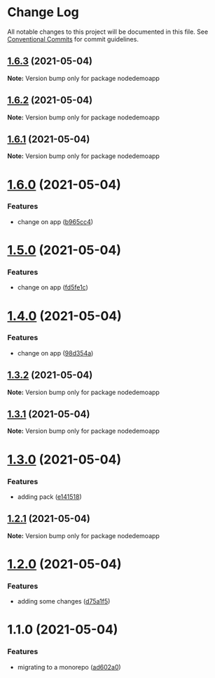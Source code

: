 # Change Log

All notable changes to this project will be documented in this file.
See [Conventional Commits](https://conventionalcommits.org) for commit guidelines.

## [1.6.3](https://github.com/AugustoPeralta/DemoApp/compare/v1.6.2...v1.6.3) (2021-05-04)

**Note:** Version bump only for package nodedemoapp






## [1.6.2](https://github.com/AugustoPeralta/DemoApp/compare/v1.6.1...v1.6.2) (2021-05-04)

**Note:** Version bump only for package nodedemoapp






## [1.6.1](https://github.com/AugustoPeralta/DemoApp/compare/v1.6.0...v1.6.1) (2021-05-04)

**Note:** Version bump only for package nodedemoapp






# [1.6.0](https://github.com/AugustoPeralta/DemoApp/compare/v1.5.0...v1.6.0) (2021-05-04)


### Features

* change on app ([b965cc4](https://github.com/AugustoPeralta/DemoApp/commit/b965cc4080875416c96bbb16aa8c6333b573edd6))






# [1.5.0](https://github.com/AugustoPeralta/DemoApp/compare/v1.4.0...v1.5.0) (2021-05-04)


### Features

* change on app ([fd5fe1c](https://github.com/AugustoPeralta/DemoApp/commit/fd5fe1c7727564a703cf7c1d6b73d7bbd999479c))






# [1.4.0](https://github.com/AugustoPeralta/DemoApp/compare/v1.3.2...v1.4.0) (2021-05-04)


### Features

* change on app ([98d354a](https://github.com/AugustoPeralta/DemoApp/commit/98d354a08408b36038d8f70be4850273e9d4461c))






## [1.3.2](https://github.com/AugustoPeralta/DemoApp/compare/v1.3.1...v1.3.2) (2021-05-04)

**Note:** Version bump only for package nodedemoapp






## [1.3.1](https://github.com/AugustoPeralta/DemoApp/compare/v1.3.0...v1.3.1) (2021-05-04)

**Note:** Version bump only for package nodedemoapp






# [1.3.0](https://github.com/AugustoPeralta/DemoApp/compare/v1.2.1...v1.3.0) (2021-05-04)


### Features

* adding pack ([e141518](https://github.com/AugustoPeralta/DemoApp/commit/e141518385b9f39033380105be86409a344de858))






## [1.2.1](https://github.com/AugustoPeralta/DemoApp/compare/v1.2.0...v1.2.1) (2021-05-04)

**Note:** Version bump only for package nodedemoapp






# [1.2.0](https://github.com/AugustoPeralta/DemoApp/compare/v1.1.0...v1.2.0) (2021-05-04)


### Features

* adding some changes ([d75a1f5](https://github.com/AugustoPeralta/DemoApp/commit/d75a1f5f6fd25f8e538e71e16919b9ed75e511aa))






# 1.1.0 (2021-05-04)


### Features

* migrating to a monorepo ([ad602a0](https://github.com/AugustoPeralta/DemoApp/commit/ad602a0f81ed78f473b487a1192822ee31647f28))
